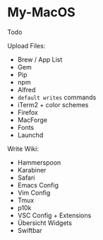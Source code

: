 # My-MacOS

Todo

Upload Files:
* Brew / App List
* Gem
* Pip
* npm
* Alfred
* `default writes` commands
* iTerm2 + color schemes
* Firefox
* MacForge
* Fonts
* Launchd

Write Wiki:
* Hammerspoon
* Karabiner
* Safari
* Emacs Config
* Vim Config
* Tmux
* p10k
* VSC Config + Extensions
* Übersicht Widgets
* Swiftbar
